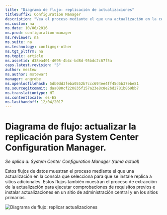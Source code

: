```yaml
---
title: "Diagrama de flujo: replicación de actualizaciones"
titleSuffix: Configuration Manager
description: "Vea el proceso mediante el que una actualización en la consola que selecciona para que se instale replica a sitios adicionales."
ms.custom: na
ms.date: 10/06/2016
ms.prod: configuration-manager
ms.reviewer: na
ms.suite: na
ms.technology: configmgr-other
ms.tgt_pltfrm: na
ms.topic: article
ms.assetid: d38ea401-4695-4b4c-bd8d-95bdc2c67f5a
caps.latest.revision: "5"
author: mestew
ms.author: mstewart
manager: angrobe
ms.openlocfilehash: 5db0dd3feba0552b7ccc694ee4ff45d6b37ebe81
ms.sourcegitcommit: daa080cf220835f157a23e8c8e2bd2781b869bb7
ms.translationtype: HT
ms.contentlocale: es-ES
ms.lasthandoff: 12/04/2017
---
```

# <a name="flowchart---update-replication-for-system-center-configuration-manager"></a>Diagrama de flujo: actualizar la replicación para System Center Configuration Manager.

*Se aplica a: System Center Configuration Manager (rama actual)*

Estos flujos de datos muestran el proceso mediante el que una actualización en la consola que selecciona para que se instale replica a sitios adicionales. Estos flujos también muestran el proceso de extracción de la actualización para ejecutar comprobaciones de requisitos previos e instalar actualizaciones en un sitio de administración central y en los sitios primarios.  

 ![Diagrama de flujo: replicar actualizaciones](media/Flowchart---Replicate-updates.png)  

